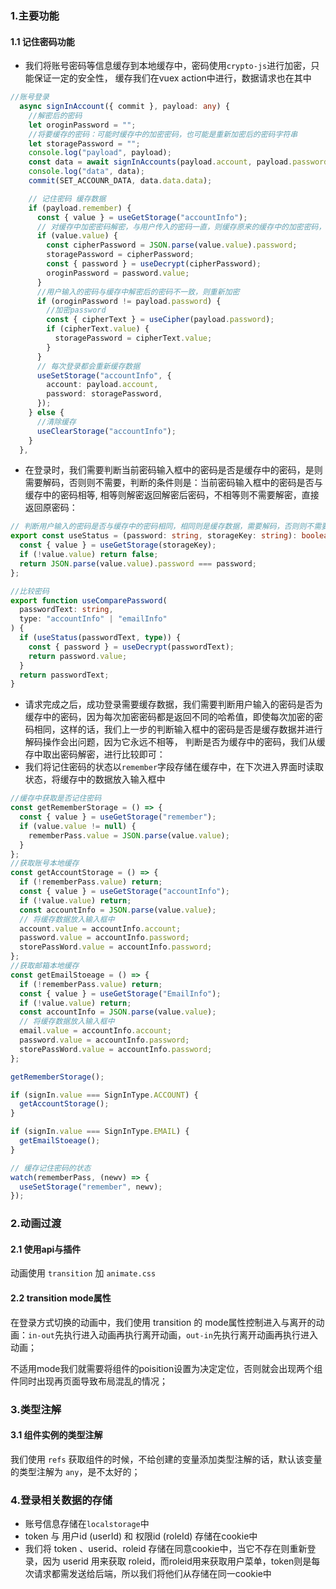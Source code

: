 ### 1.主要功能
#### 1.1 记住密码功能
- 我们将账号密码等信息缓存到本地缓存中，密码使用`crypto-js`进行加密，只能保证一定的安全性， 缓存我们在vuex action中进行，数据请求也在其中 
```ts
//账号登录
  async signInAccount({ commit }, payload: any) {
    //解密后的密码
    let oroginPassword = "";
    //将要缓存的密码：可能时缓存中的加密密码，也可能是重新加密后的密码字符串
    let storagePassword = "";
    console.log("payload", payload);
    const data = await signInAccounts(payload.account, payload.password);
    console.log("data", data);
    commit(SET_ACCOUNR_DATA, data.data.data);

    // 记住密码 缓存数据
    if (payload.remember) {
      const { value } = useGetStorage("accountInfo");
      // 对缓存中加密密码解密，与用户传入的密码一直，则缓存原来的缓存中的加密密码，否则进行重新加密后缓存（即使密码相同，每次加密后的密码字符串也不同同）
      if (value.value) {
        const cipherPassword = JSON.parse(value.value).password;
        storagePassword = cipherPassword;
        const { password } = useDecrypt(cipherPassword);
        oroginPassword = password.value;
      }
      //用户输入的密码与缓存中解密后的密码不一致，则重新加密
      if (oroginPassword != payload.password) {
        //加密password
        const { cipherText } = useCipher(payload.password);
        if (cipherText.value) {
          storagePassword = cipherText.value;
        }
      }
      // 每次登录都会重新缓存数据
      useSetStorage("accountInfo", {
        account: payload.account,
        password: storagePassword,
      });
    } else {
      //清除缓存
      useClearStorage("accountInfo");
    }
  },
```
- 在登录时，我们需要判断当前密码输入框中的密码是否是缓存中的密码，是则需要解码，否则则不需要，判断的条件则是：当前密码输入框中的密码是否与缓存中的密码相等, 相等则解密返回解密后密码，不相等则不需要解密，直接返回原密码：
```ts
// 判断用户输入的密码是否与缓存中的密码相同，相同则是缓存数据，需要解码，否则则不需要
export const useStatus = (password: string, storageKey: string): boolean => {
  const { value } = useGetStorage(storageKey);
  if (!value.value) return false;
  return JSON.parse(value.value).password === password;
};

//比较密码
export function useComparePassword(
  passwordText: string,
  type: "accountInfo" | "emailInfo"
) {
  if (useStatus(passwordText, type)) {
    const { password } = useDecrypt(passwordText);
    return password.value;
  }
  return passwordText;
}
```
- 请求完成之后，成功登录需要缓存数据，我们需要判断用户输入的密码是否为缓存中的密码，因为每次加密密码都是返回不同的哈希值，即使每次加密的密码相同，这样的话，我们上一步的判断输入框中的密码是否是缓存数据并进行解码操作会出问题，因为它永远不相等， 判断是否为缓存中的密码，我们从缓存中取出密码解密，进行比较即可：
- 我们将记住密码的状态以`remember`字段存储在缓存中，在下次进入界面时读取状态，将缓存中的数据放入输入框中
```ts
//缓存中获取是否记住密码
const getRememberStorage = () => {
  const { value } = useGetStorage("remember");
  if (value.value != null) {
    rememberPass.value = JSON.parse(value.value);
  }
};
//获取账号本地缓存
const getAccountStorage = () => {
  if (!rememberPass.value) return;
  const { value } = useGetStorage("accountInfo");
  if (!value.value) return;
  const accountInfo = JSON.parse(value.value);
  // 将缓存数据放入输入框中
  account.value = accountInfo.account;
  password.value = accountInfo.password;
  storePassWord.value = accountInfo.password;
};
//获取邮箱本地缓存
const getEmailStoeage = () => {
  if (!rememberPass.value) return;
  const { value } = useGetStorage("EmailInfo");
  if (!value.value) return;
  const accountInfo = JSON.parse(value.value);
  // 将缓存数据放入输入框中
  email.value = accountInfo.account;
  password.value = accountInfo.password;
  storePassWord.value = accountInfo.password;
};

getRememberStorage();

if (signIn.value === SignInType.ACCOUNT) {
  getAccountStorage();
}

if (signIn.value === SignInType.EMAIL) {
  getEmailStoeage();
}

// 缓存记住密码的状态
watch(rememberPass, (newv) => {
  useSetStorage("remember", newv);
});
```

### 2.动画过渡
#### 2.1 使用api与插件
动画使用 `transition` 加 `animate.css`

#### 2.2 transition mode属性
在登录方式切换的动画中，我们使用 transition 的 mode属性控制进入与离开的动画：`in-out`先执行进入动画再执行离开动画，`out-in`先执行离开动画再执行进入动画；

不适用mode我们就需要将组件的poisition设置为决定定位，否则就会出现两个组件同时出现再页面导致布局混乱的情况；


### 3.类型注解
#### 3.1 组件实例的类型注解
我们使用 `refs` 获取组件的时候，不给创建的变量添加类型注解的话，默认该变量的类型注解为 `any`，是不太好的；


### 4.登录相关数据的存储
- 账号信息存储在`localstorage`中
- token 与 用户id (userId) 和 权限id (roleId) 存储在cookie中
- 我们将 token 、userid、roleid 存储在同意cookie中，当它不存在则重新登录，因为 userid 用来获取 roleid，而roleid用来获取用户菜单，token则是每次请求都需发送给后端，所以我们将他们从存储在同一cookie中